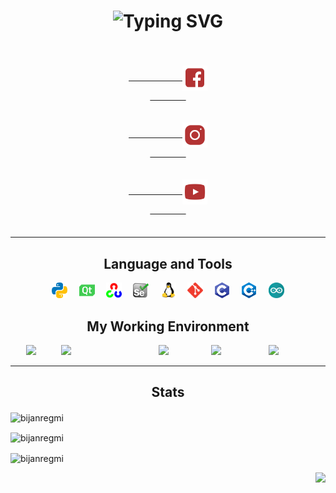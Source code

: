 <h1 style="border-bottom: none" align="center">
    <img 
        src="https://readme-typing-svg.demolab.com?font=Fira+Code&pause=1000&color=B33333&center=true&vCenter=true&width=435&lines=Hello+There+%F0%9F%91%8B;Welcome+to+Bijan+Regmi's+profile!" 
        alt="Typing SVG" 
    />
</h1>
<h4 align="center">
    <code>
        <a href="https://fb.com/bijan.regmi" target="blank">
            <img align="center" src="assets/facebook.svg" alt="bijan.regmi" width="40"/>
        </a>
    </code>
    <code>
        <a href="https://instagram.com/bijan.regmi" target="blank">
            <img align="center" src="assets/instagram.svg" alt="bijan.regmi" width="40" />
        </a>
    </code>
    <code>
        <a href="https://www.youtube.com/c/immortalda2" target="blank">
            <img align="center" src="assets/youtube.svg" alt="immortalda2" width="40" />
        </a>
    </code>
</h4>

<hr>

<h2 align="center">Language and Tools</h2>
<p align="center">
    <code> <img src="python.svg"     alt="python"    height="25" /> </code>
    <code> <img src="qt.svg"         alt="qt"        height="25" /> </code>
    <code> <img src="opencv.svg"     alt="opencv"    height="25" /> </code>
    <code> <img src="selenium.svg"   alt="selenium"  height="25" /> </code>
    <code> <img src="linux.svg"      alt="linux"     height="25" /> </code>
    <code> <img src="git.svg"        alt="git"       height="25" /> </code>
    <code> <img src="c.svg"          alt="c"         height="25" /> </code>
    <code> <img src="cpp.svg"        alt="cpp"       height="25" /> </code>
    <code> <img src="arduino.svg"    alt="arduino"   height="25" /> </code>
</p>
<h2 align="center">My Working Environment</h2>
<p align="center">
    <code> <img src="https://img.shields.io/badge/OS-Arch_Linux-B33333?style=flat&logo=arch linux&logoColor=white"/>    </code>
    <code> <img src="https://img.shields.io/badge/WM-Dwm-B33333?style=flat&logo=dwm&logoColor=white"/>                  </code>
    <code> <img src="https://img.shields.io/badge/Editor-NeoVim-B33333?style=flat&logo=neovim&logoColor=white"/>        </code>
    <code> <img src="https://img.shields.io/badge/Shell-Bash-B33333?style=flat&logo=gnu-bash&logoColor=white"/>         </code>
    <code> <img src="https://img.shields.io/badge/Terminal-st-B33333?style=flat&logo=suckless&logoColor=white"/>        </code>
</p>

<hr>

<h2 align="center">Stats </h2>
<p align="left">
    <img align="center" src="https://github-readme-stats.vercel.app/api/top-langs?username=bijanregmi&show_icons=true&theme=dark&locale=en&layout=compact" alt="bijanregmi" />
</p>

<p align="left">
    <img align="center" src="https://github-readme-stats.vercel.app/api?username=bijanregmi&show_icons=true&theme=dark&locale=en" alt="bijanregmi" />
</p>

<p align="left">
    <img align="center" src="https://github-readme-streak-stats.herokuapp.com/?user=BijanRegmi&theme=dark&locale=en" alt="bijanregmi" />
</p>

<p align="right">
    <img align="right" src="https://komarev.com/ghpvc/?username=BijanRegmi&style=plastic&color=orange" />
</p>
